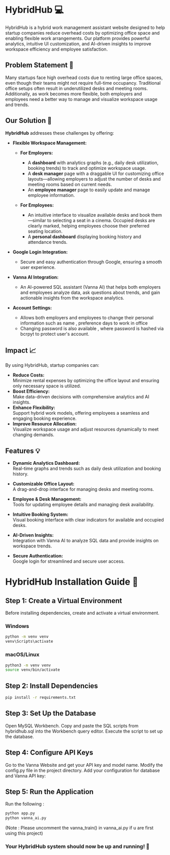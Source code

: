 # HybridHub 💻

HybridHub is a hybrid work management assistant website designed to help startup companies reduce overhead costs by optimizing office space and enabling flexible work arrangements. Our platform provides powerful analytics, intuitive UI customization, and AI-driven insights to improve workspace efficiency and employee satisfaction.

## Problem Statement 📃

Many startups face high overhead costs due to renting large office spaces, even though their teams might not require full-time occupancy. Traditional office setups often result in underutilized desks and meeting rooms. Additionally, as work becomes more flexible, both employers and employees need a better way to manage and visualize workspace usage and trends.

## Our Solution 🎯

**HybridHub** addresses these challenges by offering:
- **Flexible Workspace Management:**  
  - **For Employers:**  
    - A **dashboard** with analytics graphs (e.g., daily desk utilization, booking trends) to track and optimize workspace usage.
    - A **desk manager** page with a draggable UI for customizing office layouts—allowing employers to adjust the number of desks and meeting rooms based on current needs.
    - An **employee manager** page to easily update and manage employee information.
  
  - **For Employees:**  
    - An intuitive interface to visualize available desks and book them—similar to selecting a seat in a cinema. Occupied desks are clearly marked, helping employees choose their preferred seating location.
    - A **personal dashboard** displaying booking history and attendance trends.

- **Google Login Integration:**  
  - Secure and easy authentication through Google, ensuring a smooth user experience.

- **Vanna AI Integration:**  
  - An AI-powered SQL assistant (Vanna AI) that helps both employers and employees analyze data, ask questions about trends, and gain actionable insights from the workspace analytics.

- **Account Settings:**
  - Allows both employers and employees to change their personal information such as name , preference days to work in office
  - Changing password is also available , where password is hashed via bcrpyt to protect user's account.

## Impact 📈

By using HybridHub, startup companies can:
- **Reduce Costs:**  
  Minimize rental expenses by optimizing the office layout and ensuring only necessary space is utilized.
- **Boost Efficiency:**  
  Make data-driven decisions with comprehensive analytics and AI insights.
- **Enhance Flexibility:**  
  Support hybrid work models, offering employees a seamless and engaging booking experience.
- **Improve Resource Allocation:**  
  Visualize workspace usage and adjust resources dynamically to meet changing demands.

## Features 💡

- **Dynamic Analytics Dashboard:**  
  Real-time graphs and trends such as daily desk utilization and booking history.

- **Customizable Office Layout:**  
  A drag-and-drop interface for managing desks and meeting rooms.

- **Employee & Desk Management:**  
  Tools for updating employee details and managing desk availability.

- **Intuitive Booking System:**  
  Visual booking interface with clear indicators for available and occupied desks.

- **AI-Driven Insights:**  
  Integration with Vanna AI to analyze SQL data and provide insights on workspace trends.

- **Secure Authentication:**  
  Google login for streamlined and secure user access.


# HybridHub Installation Guide 📖

## Step 1: Create a Virtual Environment
Before installing dependencies, create and activate a virtual environment.

### Windows
```bash
python -m venv venv
venv\Scripts\activate
```

### macOS/Linux
```bash
python3 -m venv venv
source venv/bin/activate
```
## Step 2: Install Dependencies
```bash
pip install -r requirements.txt
```
## Step 3: Set Up the Database
Open MySQL Workbench.
Copy and paste the SQL scripts from hybridhub.sql into the Workbench query editor.
Execute the script to set up the database.

## Step 4: Configure API Keys
Go to the Vanna Website and get your API key and model name.
Modify the config.py file in the project directory.
Add your configuration for database and Vanna API key:

## Step 5: Run the Application
Run the following :
```bash
python app.py
python vanna_ai.py
```
(Note : Please uncomment the vanna_train() in vanna_ai.py if u are first using this project)

### Your HybridHub system should now be up and running! 🚀
